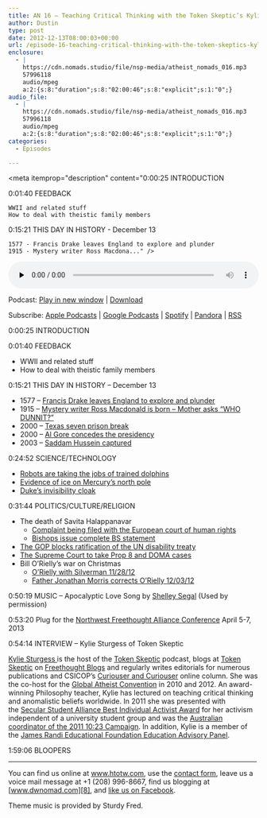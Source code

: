 ```yaml
---
title: AN 16 – Teaching Critical Thinking with the Token Skeptic’s Kylie Sturgess
author: Dustin
type: post
date: 2012-12-13T08:00:03+00:00
url: /episode-16-teaching-critical-thinking-with-the-token-skeptics-kylie-sturgess/
enclosure:
  - |
    https://cdn.nomads.studio/file/nsp-media/atheist_nomads_016.mp3
    57996118
    audio/mpeg
    a:2:{s:8:"duration";s:8:"02:00:46";s:8:"explicit";s:1:"0";}
audio_file:
  - |
    https://cdn.nomads.studio/file/nsp-media/atheist_nomads_016.mp3
    57996118
    audio/mpeg
    a:2:{s:8:"duration";s:8:"02:00:46";s:8:"explicit";s:1:"0";}
categories:
  - Episodes

---
```

<div itemscope itemtype="http://schema.org/AudioObject">
  <meta itemprop="name" content="Episode 16 – Teaching Critical Thinking with the Token Skeptic’s Kylie Sturgess" />
  
  <meta itemprop="uploadDate" content="2012-12-13T01:00:03-07:00" />
  
  <meta itemprop="encodingFormat" content="audio/mpeg" />
  
  <meta itemprop="duration" content="PT2H00M46S" />
  
  <meta itemprop="description" content="0:00:25 INTRODUCTION

0:01:40 FEEDBACK

 	WWII and related stuff
 	How to deal with theistic family members

0:15:21 THIS DAY IN HISTORY - December 13

 	1577 - Francis Drake leaves England to explore and plunder 
 	1915 - Mystery writer Ross Macdona..." />
  
  <meta itemprop="contentUrl" content="https://dts.podtrac.com/redirect.mp3/cdn.nomads.studio/file/nsp-media/atheist_nomads_016.mp3" />
  
  <meta itemprop="contentSize" content="55.3" />
  </p> 
  
  <div class="powerpress_player" id="powerpress_player_8271">
    <audio class="wp-audio-shortcode" id="audio-5222-15" preload="none" style="width: 100%;" controls="controls"><source type="audio/mpeg" src="https://dts.podtrac.com/redirect.mp3/cdn.nomads.studio/file/nsp-media/atheist_nomads_016.mp3?_=15" /><a href="https://dts.podtrac.com/redirect.mp3/cdn.nomads.studio/file/nsp-media/atheist_nomads_016.mp3">https://dts.podtrac.com/redirect.mp3/cdn.nomads.studio/file/nsp-media/atheist_nomads_016.mp3</a></audio>
  </div>
</div>

<p class="powerpress_links powerpress_links_mp3">
  Podcast: <a href="https://dts.podtrac.com/redirect.mp3/cdn.nomads.studio/file/nsp-media/atheist_nomads_016.mp3" class="powerpress_link_pinw" target="_blank" title="Play in new window" onclick="return powerpress_pinw('https://htotw.com/?powerpress_pinw=5222-podcast');" rel="nofollow">Play in new window</a> | <a href="https://dts.podtrac.com/redirect.mp3/cdn.nomads.studio/file/nsp-media/atheist_nomads_016.mp3" class="powerpress_link_d" title="Download" rel="nofollow" download="atheist_nomads_016.mp3">Download</a>
</p>

<p class="powerpress_links powerpress_subscribe_links">
  Subscribe: <a href="https://podcasts.apple.com/us/podcast/humanists-take-on-the-world/id530050098?mt=2&ls=1" class="powerpress_link_subscribe powerpress_link_subscribe_itunes" target="_blank" title="Subscribe on Apple Podcasts" rel="nofollow">Apple Podcasts</a> | <a href="https://www.google.com/podcasts?feed=aHR0cDovL2F0aGVpc3Rub21hZHMubGlic3luLmNvbS9yc3M%3D" class="powerpress_link_subscribe powerpress_link_subscribe_googleplay" target="_blank" title="Subscribe on Google Podcasts" rel="nofollow">Google Podcasts</a> | <a href="https://open.spotify.com/show/3LzK2xZGike6Tc1GEMtMbr?si=LieN9SNuTpq96smuaUsH8A" class="powerpress_link_subscribe powerpress_link_subscribe_spotify" target="_blank" title="Subscribe on Spotify" rel="nofollow">Spotify</a> | <a href="https://www.pandora.com/podcast/atheist-nomads/PC:10122?corr=62071012&part=ug" class="powerpress_link_subscribe powerpress_link_subscribe_pandora" target="_blank" title="Subscribe on Pandora" rel="nofollow">Pandora</a> | <a href="https://htotw.com/feed/podcast/" class="powerpress_link_subscribe powerpress_link_subscribe_rss" target="_blank" title="Subscribe via RSS" rel="nofollow">RSS</a>
</p>

0:00:25 INTRODUCTION

0:01:40 FEEDBACK

  * WWII and related stuff
  * How to deal with theistic family members

0:15:21 THIS DAY IN HISTORY &#8211; December 13

  * 1577 &#8211; <a href="http://www.history.com/this-day-in-history/drake-sets-out" target="_blank" rel="noopener">Francis Drake leaves England to explore and plunder </a>
  * 1915 &#8211; <a href="http://www.history.com/this-day-in-history/mystery-writer-ross-macdonald-is-born" target="_blank" rel="noopener">Mystery writer Ross Macdonald is born &#8211; Mother asks &#8220;WHO DUNNIT?&#8221; </a>
  * 2000 &#8211; <a href="http://www.history.com/this-day-in-history/texas-seven-prison-break" target="_blank" rel="noopener">Texas seven prison break </a>
  * 2000 &#8211; <a href="http://www.history.com/this-day-in-history/al-gore-concedes-presidential-election" target="_blank" rel="noopener">Al Gore concedes the presidency </a>
  * 2003 &#8211; <a href="http://www.history.com/this-day-in-history/saddam-hussein-captured" target="_blank" rel="noopener">Saddam Hussein captured </a>

0:24:52 SCIENCE/TECHNOLOGY

  * <a href="http://www.nctimes.com/news/local/military/navy-dolphins-losing-out-to-robots/article_63950b19-77a5-52ea-a499-cb7fe725b1cb.html" target="_blank" rel="noopener">Robots are taking the jobs of trained dolphins</a>
  * <a href="http://news.cnet.com/8301-17938_105-57556539-1/mercurys-north-pole-is-probably-chock-full-of-ice/" target="_blank" rel="noopener">Evidence of ice on Mercury&#8217;s north pole</a>
  * <a href="http://www.extremetech.com/extreme/140106-duke-university-creates-perfect-centimeter-scale-invisibility-cloak" target="_blank" rel="noopener">Duke’s invisibility cloak</a>

0:31:44 POLITICS/CULTURE/RELIGION

  * The death of Savita Halappanavar 
      * <a href="http://articles.timesofindia.indiatimes.com/2012-11-30/uk/35484759_1_foetal-heartbeat-european-court-public-inquiry" target="_blank" rel="noopener">Complaint being filed with the European court of human rights</a>
      * <a href="http://www.firstthings.com/blogs/firstthoughts/2012/11/25/irish-bishops-issue-statement-on-death-of-savita-halappanavar/" target="_blank" rel="noopener">Bishops issue complete BS statement </a>
  * <a href="http://www.politico.com/story/2012/12/un-disability-treaty-rejected-by-senate-84570.html" target="_blank" rel="noopener">The GOP blocks ratification of the UN disability treaty</a>
  * <a href="http://nymag.com/daily/intel/2012/12/supreme-court-gay-marriage-doma-prop-8.html" target="_blank" rel="noopener">The Supreme Court to take Prop 8 and DOMA cases</a>
  * Bill O&#8217;Rielly&#8217;s war on Christmas 
      * <a href="http://www.foxnews.com/on-air/oreilly/index.html#/v/1995500928001/why-are-atheists-meddling-with-christmas/?playlist_id=86923" target="_blank" rel="noopener">O’Rielly with Silverman 11/28/12</a>
      * <a href="http://www.foxnews.com/on-air/oreilly/index.html#/v/2008743337001/should-the-factor-tone-down-its-defense-of-christmas/?playlist_id=86923" target="_blank" rel="noopener">Father Jonathan Morris corrects O’Rielly 12/03/12</a>

0:50:19 MUSIC &#8211; Apocalyptic Love Song by <a href="http://www.shelleysegal.com/" target="_blank" rel="noopener">Shelley Segal</a> (Used by permission)

0:53:20 Plug for the <a href="http://nwfreethought.org/" target="_blank" rel="noopener">Northwest Freethought Alliance Conference</a> April 5-7, 2013

0:54:14 INTERVIEW &#8211; Kylie Sturgess of Token Skeptic

[Kylie Sturgess ][1]is the host of the [Token Skeptic][2] podcast, blogs at <a href="http://freethoughtblogs.com/tokenskeptic" target="_blank" rel="noopener">Token Skeptic</a> on <a href="http://freethoughtblogs.com/" target="_blank" rel="noopener">Freethought Blogs</a> and regularly writes editorials for numerous publications and CSICOP’s [Curiouser and Curiouser][3] online column. She was the co-host for the [Global Atheist Convention][4] in 2010 and 2012. An award-winning Philosophy teacher, Kylie has lectured on teaching critical thinking and anomalistic beliefs worldwide. In 2011 she was presented with the [Secular Student Alliance Best Individual Activist Award][5] for her activism independent of a university student group and was the [Australian coordinator of the 2011 10:23 Campaign][6]. In addition, Kylie is a member of the [James Randi Educational Foundation Education Advisory Panel][7].

1:59:06 BLOOPERS

<hr width="500" />

You can find us online at <a href="https://www.htotw.com" target="_blank" rel="noopener">www.htotw.com</a>, use the [contact form](https://htotw.com/contact), leave us a voice mail message at +1 (208) 996-8667, find us blogging at [www.dwnomad.com][8], and <a href="https://htotw.com/facebook" target="_blank" rel="noopener">like us on Facebook</a>.

Theme music is provided by Sturdy Fred.

 [1]: http://www.kyliesturgess.com/
 [2]: http://www.tokenskeptic.org/
 [3]: http://www.csicop.org/specialarticles/archive/category/curiouser_and_curiouser
 [4]: http://www.atheistconvention.org.au/
 [5]: http://www.secularstudents.org/node/3910
 [6]: http://tokenskeptic.org/2011/01/21/1023-campaign-in-australia-token-skeptic-special-episode/
 [7]: http://www.randi.org/site/index.php/jref-news/1134-the-james-randi-educational-foundation-announces-formation-of-education-advisory-panel.html
 [8]: http://www.dwnomad.com
